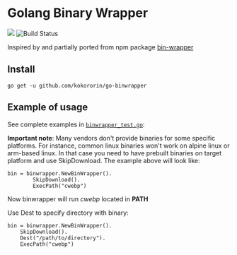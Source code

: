 # Golang Binary Wrapper

[![](https://img.shields.io/badge/docs-godoc-blue.svg)](https://godoc.org/github.com/kokororin/go-binwrapper)
![Build Status](https://github.com/kokororin/go-binwrapper/actions/workflows/ci.yml/badge.svg)

Inspired by and partially ported from npm package [bin-wrapper](https://github.com/kevva/bin-wrapper)

## Install

```go get -u github.com/kokororin/go-binwrapper```

## Example of usage

See complete examples in [`binwrapper_test.go`](binwrapper_test.go):


**Important note**: Many vendors don't provide binaries for some specific platforms. For instance, common linux binaries won't work on alpine linux or arm-based linux. In that case you need to have prebuilt binaries on target platform and use SkipDownload. The example above will look like:

```
bin = binwrapper.NewBinWrapper().
		SkipDownload().
		ExecPath("cwebp")
```

Now binwrapper will run *cwebp* located in **PATH**

Use Dest to specify directory with binary:

```
bin = binwrapper.NewBinWrapper().
    SkipDownload().
    Dest("/path/to/directory").
    ExecPath("cwebp")
```
